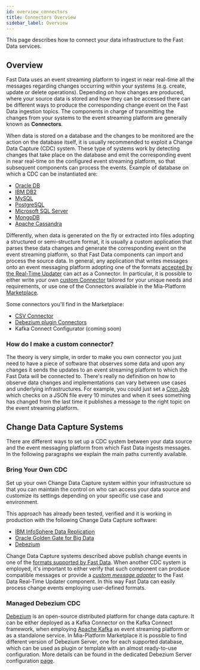 ```yaml
---
id: overview_connectors
title: Connectors Overview
sidebar_label: Overview
---
```


This page describes how to connect your data infrastructure to the Fast Data services.

## Overview

Fast Data uses an event streaming platform to ingest in near real-time all the messages regarding changes occurring within your systems (e.g. create, update or delete operations).
Depending on how changes are produced, where your source data is stored and how they can be accessed there can be different ways to produce the corresponding change event on the Fast Data ingestion topics.
The components in charge of transmitting the changes from your systems to the event streaming platform are generally known as **Connectors**.

When data is stored on a database and the changes to be monitored are the action on the database itself, it is usually recommended to exploit a Change Data Capture (CDC) system. These type of systems work by detecting changes that take place on the database and emit the corresponding event in near real-time on the configured event streaming platform, so that subsequent components can process the events. Example of database on which a CDC can be instantiated are:

- [Oracle DB](https://www.oracle.com/database/)
- [IBM DB2](https://www.ibm.com/products/db2/database)
- [MySQL](https://www.mysql.com/)
- [PostgreSQL](https://www.postgresql.org/)
- [Microsoft SQL Server](https://www.microsoft.com/en-us/sql-server/)
- [MongoDB](https://www.mongodb.com/)
- [Apache Cassandra](https://cassandra.apache.org/)

Differently, when data is generated on the fly or extracted into files adopting a structured or semi-structure format, it is usually a custom application that parses these data changes and generate the corresponding event on the event streaming platform, so that Fast Data components can import and process the source data.
In general, any application that writes messages onto an event messaging platform adopting one of the formats [accepted by the Real-Time Updater](/fast_data/inputs_and_outputs.md#data-change-message) can act as a Connector.
In particular, it is possible to either write your own [custom Connector](#how-do-i-make-a-custom-connector) tailored for your unique needs and requirements, or use one of the Connectors available in the Mia-Platform [Marketplace](/runtime_suite/mia-platform-plugins.md).

Some connectors you'll find in the Marketplace:

- [CSV Connector](/runtime_suite/csv-connector/configuration.md)
- [Debezium plugin Connectors](/fast_data/connectors/debezium_cdc.md#debezium-server-configuration)
- Kafka Connect Configurator (coming soon)

### How do I make a custom connector?

The theory is very simple, in order to make you own connector you just need to have a piece of software that observes some data and upon any changes it sends the updates to an event streaming platform to which the Fast Data will be connected to. There's really no definition on how to observe data changes and implementations can vary between use cases and underlying infrastructures. For example, you could just set a [Cron Job](/development_suite/monitoring/resources/cronjobs.md) which checks on a JSON file every 10 minutes and when it sees something has changed from the last time it publishes a message to the right topic on the event streaming platform.

## Change Data Capture Systems

There are different ways to set up a CDC system between your data source and the event messaging platform from which Fast Data ingests messages. In the following paragraphs we explain the main paths currently available.

### Bring Your Own CDC

Set up your own Change Data Capture system within your infrastructure so that you can maintain the control on who can access your data source and customize its settings depending on your specific use case and environment.

This approach has already been tested, verified and it is working in production with the following Change Data Capture software:

- [IBM InfoSphere Data Replication](https://www.ibm.com/products/data-replication)
- [Oracle Golden Gate for Big Data](https://www.oracle.com/integration/goldengate/)
- [Debezium](https://debezium.io/)

Change Data Capture systems described above publish change events in one of the [formats supported by Fast Data](/fast_data/inputs_and_outputs.md#data-change-message). When another CDC system is employed, it's important to either verify that such component can produce compatible messages or provide a [_custom message adapter_](/fast_data/configuration/realtime_updater/common.md#custom) to the Fast Data Real-Time Updater component. In this way Fast Data can easily process change events employing user-defined formats.

### Managed Debezium CDC

[Debezium](https://debezium.io/) is an open-source distributed platform for change data capture. It can be either deployed as a Kafka Connector on the Kafka Connect framework, when employing [Apache Kafka](https://kafka.apache.org/) as event streaming platform or as a standalone service.
In Mia-Platform Marketplace it is possible to find different version of Debezium Server, one for each supported database, which can be used as plugin or template with an almost ready-to-use configuration.
More details can be found in the dedicated Debezium Server configuration [page](/fast_data/connectors/debezium_cdc.md).
